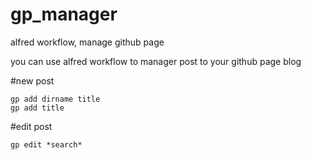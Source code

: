 gp_manager
==========

alfred workflow, manage github page

you can use alfred workflow to manager post to your github page blog

#new post
  
  	gp add dirname title
  	gp add title
  
#edit post

  	gp edit *search* 
